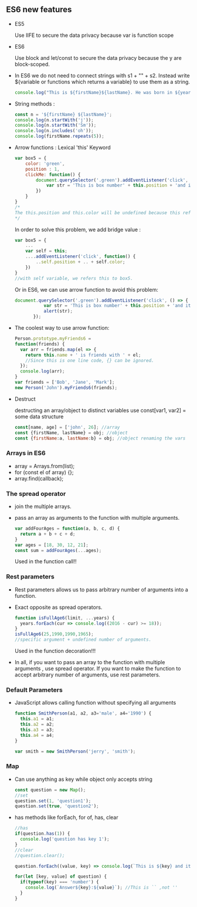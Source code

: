 ## ES6 new features

 * ES5

   Use IIFE to secure the data privacy because var is function scope

* ES6

  Use block and let/const to secure the data privacy because the y are block-scoped.

* In ES6 we do not need to connect strings with s1 + "" + s2. Instead write ${variable or functions which returns a variable} to use them as a string.

  ``` javascript
  console.log("This is ${firstName}${lastName}. He was born in ${yearOfBirth}. Today, he is ${(calcAge(yearOfBirth))} years old.")
  ```

* String methods : 

  ``` javascript
  const n = '${firstName} ${lastName}';
  console.log(n.startWith('j'));
  console.log(n.startWith('Sm'));
  console.log(n.includes('oh'));
  console.log(firstName.repeats(5));
  ```

* Arrow functions : Lexical 'this' Keyword

  ``` javascript
  var box5 = {
      color: 'green',
      position : 1,
      clickMe: function() {
          document.querySelector('.green').addEventListener('click', function() {
              var str = 'This is box number' + this.position + 'and it is ' + this.color;
          })
      }
  }
  /*
  The this.position and this.color will be undefined because this refers to object in callback function, while clickMe refers to box5.
  */
  ```

  In order to solve this problem, we add bridge value :

  ``` javascript
  var box5 = {
      ...
      var self = this;
      ....addEventListener('click', function() {
          ..self.position + .. + self.color;
      })
  }
  //with self variable, we refers this to box5.
  ```

  Or in ES6, we can use arrow function to avoid this problem:

  ``` javascript
  document.querySelector('.green').addEventListener('click', () => {
             var str = 'This is box number' + this.position + 'and it is ' + this.color;
             alert(str);
         });
  ```

* The coolest way to use arrow function:

  ``` javascript
  Person.prototype.myFriends6 =
  function(friends) {
    var arr = friends.map(el => {
      return this.name + ' is friends with ' + el;
      //Since this is one line code, {} can be ignored.
    });
    console.log(arr);
  }
  var friends = ['Bob', 'Jane', 'Mark'];
  new Person('John').myFriends6(friends);
  
  ```

* Destruct

  destructing an array/object to distinct variables use const[var1, var2] = some data structure

  ``` javascript
  const[name, age] = ['john', 26]; //array
  const {firstName, lastName} = obj; //object
  const {firstName:a, lastName:b} = obj; //object renaming the vars
  
  ```

### Arrays in ES6

* array = Arrays.from(list);
* for (const el of array) {};
* array.find(callback);

### The spread operator

* join the multiple arrays.

* pass an array as arguments to the function with multiple arguments.

  ``` javascript
  var addFourAges = function(a, b, c, d) {
    return a + b + c + d;
  }
  var ages = [18, 30, 12, 21];
  const sum = addFourAges(...ages);
  ```

  Used in the function call!!

### Rest parameters

* Rest parameters allows us to pass arbitrary number of arguments into a function.

* Exact opposite as spread operators.

  ``` javascript
  function isFullAge6(limit, ...years) {
    years.forEach(cur => console.log((2016 - cur) >= 18));
  }
  isFullAge6(25,1990,1990,1965);
  //specific argument + undefined number of arguments.
  ```

  Used in the function decoration!!!

* In all, if you want to pass an array to the function with multiple arguments , use spread operator. If you want to make the function to accept arbitrary number of arguments, use rest parameters.

### Default Parameters

* JavaScript allows calling function without specifying all arguments

  ``` javascript
  function SmithPerson(a1, a2, a3='male', a4='1990') {
    this.a1 = a1;
    this.a2 = a2;
    this.a3 = a3;
    this.a4 = a4;
  }
  
  var smith = new SmithPerson('jerry', 'smith');
  ```

### Map

* Can use anything as key while object only accepts string

  ``` javascript
  const question = new Map();
  //set
  question.set(1, 'question1');
  question.set(true, 'question2');
  ```

* has methods like forEach, for of, has, clear

  ``` javascript
  //has
  if(question.has(1)) {
    console.log('question has key 1');
  }
  //clear
  //question.clear();
  
  question.forEach((value, key) => console.log(`This is ${key} and its set to ${value}`));
  
  for(let [key, value] of question) {
    if(typeof(key) === 'number') {
      console.log(`Answer${key}:${value}`); //This is `` ,not ''
    }
  }
  ```

  

